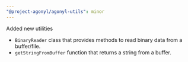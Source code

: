 ```yaml
---
"@project-agonyl/agonyl-utils": minor
---
```


Added new utilities
- `BinaryReader` class that provides methods to read binary data from a buffer/file.
- `getStringFromBuffer` function that returns a string from a buffer.
